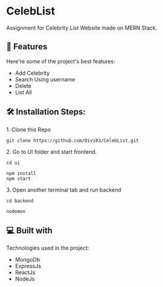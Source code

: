 # CelebList
<p id="description">Assignment for Celebrity List Website made on MERN Stack.</p>

  
  
<h2>🧐 Features</h2>

Here're some of the project's best features:

*   Add Celebrity
*   Search Using username
*   Delete
*   List All

<h2>🛠️ Installation Steps:</h2>

<p>1. Clone this Repo</p>

```
git clone https://github.com/Divi03/CelebList.git
```

<p>2. Go to UI folder and start frontend.</p>

```
cd ui
```

```
npm install
npm start
```

<p>3. Open another terminal tab and run backend</p>

```
cd backend
```

```
nodemon
```

  
  
<h2>💻 Built with</h2>

Technologies used in the project:

*   MongoDb
*   ExpressJs
*   ReactJs
*   NodeJs

